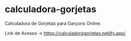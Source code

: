 # calculadora-gorjetas
Calculadora de Gorjetas para Garçons Online.

Link de Acesso → https://calculadoragorjetas.netlify.app/
